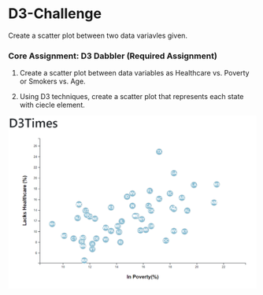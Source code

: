 # D3-Challenge

Create a scatter plot between two data variavles given.


### Core Assignment: D3 Dabbler (Required Assignment)

1. Create a scatter plot between data variables as Healthcare vs. Poverty or Smokers vs. Age.

2. Using D3 techniques, create a scatter plot that represents each state with ciecle element.

![alt text](https://github.com/Anumala89/D3-Challenge/blob/main/images/chart_with_two_axes_labels.png?raw=true)
